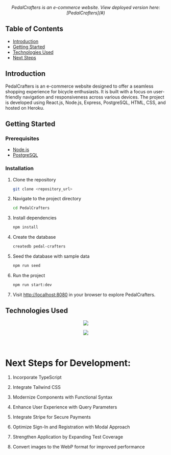 <p align="center" style="font-style: italic">
  PedalCrafters is an e-commerce website. View deployed version here: [PedalCrafters](#)
</p>

## Table of Contents

- [Introduction](#introduction)
- [Getting Started](#getting-started)
- [Technologies Used](#technologies-used)
- [Next Steps](#next-steps)

## Introduction

PedalCrafters is an e-commerce website designed to offer a seamless shopping experience for bicycle enthusiasts. It is built with a focus on user-friendly navigation and responsiveness across various devices. The project is developed using React.js, Node.js, Express, PostgreSQL, HTML, CSS, and hosted on Heroku.

## Getting Started

### Prerequisites

- [Node.js](https://nodejs.org/)
- [PostgreSQL](https://www.postgresql.org/)

### Installation

1. Clone the repository

   ```bash
   git clone <repository_url>
   ```

2. Navigate to the project directory

   ```bash
   cd PedalCrafters
   ```

3. Install dependencies

   ```bash
   npm install
   ```

4. Create the database

   ```bash
   createdb pedal-crafters
   ```

5. Seed the database with sample data

   ```bash
   npm run seed
   ```

6. Run the project

   ```bash
   npm run start:dev
   ```

7. Visit [http://localhost:8080](http://localhost:8080) in your browser to explore PedalCrafters.

## Technologies Used

<p align="center">
  <a href="https://skillicons.dev">
    <img src="https://skillicons.dev/icons?i=react,redux,js,nodejs,express" />
  </a>
</p>

<p align="center">
  <a href="https://skillicons.dev">
    <img src="https://skillicons.dev/icons?i=postgres,html,css,heroku" />
  </a>
</p>

<br/>

# Next Steps for Development:

1. Incorporate TypeScript

2. Integrate Tailwind CSS

3. Modernize Components with Functional Syntax

4. Enhance User Experience with Query Parameters

5. Integrate Stripe for Secure Payments

6. Optimize Sign-In and Registration with Modal Approach

7. Strengthen Application by Expanding Test Coverage

8. Convert images to the WebP format for improved performance
